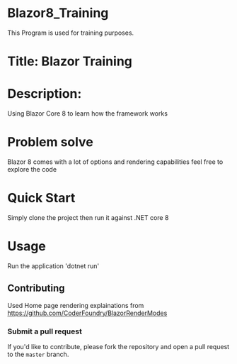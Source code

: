 # Blazor8_Training

This Program is used for training purposes.

# Title: Blazor Training

# Description:

Using Blazor Core 8 to learn how the framework works

# Problem solve

Blazor 8 comes with a lot of options and rendering capabilities feel free to explore the code

# Quick Start

Simply clone the project then run it against .NET core 8

# Usage

Run the application 'dotnet run'

## Contributing

Used Home page rendering explainations from https://github.com/CoderFoundry/BlazorRenderModes

### Submit a pull request

If you'd like to contribute, please fork the repository and open a pull request to the `master` branch.
